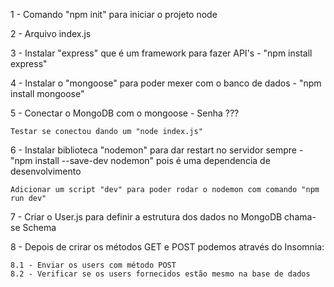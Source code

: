 1 - Comando "npm init" para iniciar o projeto node

2 - Arquivo index.js

3 - Instalar "express" que é um framework para fazer API's - "npm install express"

4 - Instalar o "mongoose" para poder mexer com o banco de dados - "npm install mongoose"

5 - Conectar o MongoDB com o mongoose - Senha ???

    Testar se conectou dando um "node index.js" 

6 - Instalar biblioteca "nodemon" para dar restart no servidor sempre - "npm install --save-dev nodemon" pois é uma dependencia de desenvolvimento

    Adicionar um script "dev" para poder rodar o nodemon com comando "npm run dev" 

7 - Criar o User.js para definir a estrutura dos dados no MongoDB chama-se Schema

8 - Depois de crirar os métodos GET e POST podemos através do Insomnia:

    8.1 - Enviar os users com método POST
    8.2 - Verificar se os users fornecidos estão mesmo na base de dados
  
